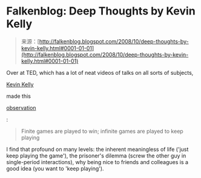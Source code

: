 <!--yml
category: 未分类
date: 2024-05-12 22:53:52
-->

# Falkenblog: Deep Thoughts by Kevin Kelly

> 来源：[http://falkenblog.blogspot.com/2008/10/deep-thoughts-by-kevin-kelly.html#0001-01-01](http://falkenblog.blogspot.com/2008/10/deep-thoughts-by-kevin-kelly.html#0001-01-01)

Over at TED, which has a lot of neat videos of talks on all sorts of subjects,

[Kevin Kelly](http://kk.org/)

made this

[observation](http://www.ted.com/index.php/talks/kevin_kelly_on_how_technology_evolves.html)

:

> Finite games are played to win; infinite games are played to keep playing

I find that profound on many levels: the inherent meaningless of life ('just keep playing the game'), the prisoner's dilemma (screw the other guy in single-period interactions), why being nice to friends and colleagues is a good idea (you want to 'keep playing').